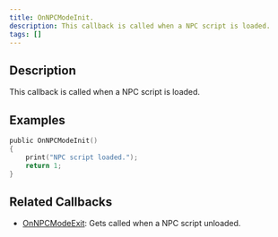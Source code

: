 ```yaml
---
title: OnNPCModeInit.
description: This callback is called when a NPC script is loaded.
tags: []
---
```


<VersionWarn name='callback' version='SA-MP 0.3a' />

## Description

This callback is called when a NPC script is loaded.


## Examples

```c
public OnNPCModeInit()
{
    print("NPC script loaded.");
    return 1;
}
```

## Related Callbacks

- [OnNPCModeExit](../callbacks/OnNPCModeExit): Gets called when a NPC script unloaded.
